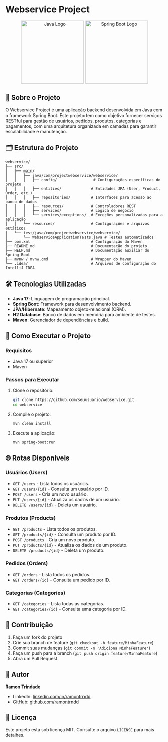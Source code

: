# Webservice Project
<div align="center">
    <img src="https://cdn.worldvectorlogo.com/logos/java-4.svg" alt="Java Logo" width="200" height="200"/>
    <img src="https://cdn.worldvectorlogo.com/logos/spring-3.svg" alt="Spring Boot Logo" width="200" height="200"/>
</div>

## 📝 Sobre o Projeto

O Webservice Project é uma aplicação backend desenvolvida em Java com o framework Spring Boot. Este projeto tem como objetivo fornecer serviços RESTful para gestão de usuários, pedidos, produtos, categorias e pagamentos, com uma arquitetura organizada em camadas para garantir escalabilidade e manutenção.

## 🗂️ Estrutura do Projeto

```
webservice/
├── src/
│   ├── main/
│   │   ├── java/com/projectwebservice/webservice/
│   │   │   ├── config/                # Configurações específicas do projeto
│   │   │   ├── entities/             # Entidades JPA (User, Product, Order, etc.)
│   │   │   ├── repositories/         # Interfaces para acesso ao banco de dados
│   │   │   ├── resources/            # Controladores REST
│   │   │   ├── services/             # Lógica de negócio
│   │   │   └── services/exceptions/  # Exceções personalizadas para a aplicação
│   │   └── resources/                # Configurações e arquivos estáticos
│   └── test/java/com/projectwebservice/webservice/
│       └── WebserviceApplicationTests.java # Testes automatizados
├── pom.xml                           # Configuração do Maven
├── README.md                         # Documentação do projeto
├── HELP.md                           # Documentação auxiliar do Spring Boot
├── mvnw / mvnw.cmd                   # Wrapper do Maven
└── .idea/                            # Arquivos de configuração do IntelliJ IDEA
```

## 🛠️ Tecnologias Utilizadas

- **Java 17**: Linguagem de programação principal.
- **Spring Boot**: Framework para desenvolvimento backend.
- **JPA/Hibernate**: Mapeamento objeto-relacional (ORM).
- **H2 Database**: Banco de dados em memória para ambiente de testes.
- **Maven**: Gerenciador de dependências e build.

## 🚀 Como Executar o Projeto

### Requisitos

- Java 17 ou superior
- Maven

### Passos para Executar

1. Clone o repositório:
   ```bash
   git clone https://github.com/seuusuario/webservice.git
   cd webservice
   ```

2. Compile o projeto:
   ```bash
   mvn clean install
   ```

3. Execute a aplicação:
   ```bash
   mvn spring-boot:run
   ```

## 🌐 Rotas Disponíveis

### Usuários (Users)
- `GET /users` - Lista todos os usuários.
- `GET /users/{id}` - Consulta um usuário por ID.
- `POST /users` - Cria um novo usuário.
- `PUT /users/{id}` - Atualiza os dados de um usuário.
- `DELETE /users/{id}` - Deleta um usuário.

### Produtos (Products)
- `GET /products` - Lista todos os produtos.
- `GET /products/{id}` - Consulta um produto por ID.
- `POST /products` - Cria um novo produto.
- `PUT /products/{id}` - Atualiza os dados de um produto.
- `DELETE /products/{id}` - Deleta um produto.

### Pedidos (Orders)
- `GET /orders` - Lista todos os pedidos.
- `GET /orders/{id}` - Consulta um pedido por ID.

### Categorias (Categories)
- `GET /categories` - Lista todas as categorias.
- `GET /categories/{id}` - Consulta uma categoria por ID.

## 🤝 Contribuição

1. Faça um fork do projeto
2. Crie sua branch de feature (`git checkout -b feature/MinhaFeature`)
3. Commit suas mudanças (`git commit -m 'Adiciona MinhaFeature'`)
4. Faça um push para a branch (`git push origin feature/MinhaFeature`)
5. Abra um Pull Request

## 👤 Autor

**Ramon Trindade**
- LinkedIn: [linkedin.com/in/ramontrndd](https://linkedin.com/in/ramontrndd)
- GitHub: [github.com/ramontrndd](https://github.com/ramontrndd)
## 📄 Licença
Este projeto está sob licença MIT. Consulte o arquivo `LICENSE` para mais detalhes.
